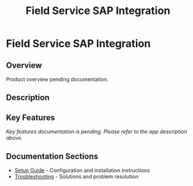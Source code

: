 ﻿---
title: "Field Service SAP Integration"
description: ""
categories: [Products]
tags: [business-central]
weight: 76
version: "14.0.0.19"
---

# Field Service SAP Integration

## Overview
Product overview pending documentation.

## Description


## Key Features
*Key features documentation is pending. Please refer to the app description above.*

## Documentation Sections
- [Setup Guide](./setup/) - Configuration and installation instructions
- [Troubleshooting](./solving/) - Solutions and problem resolution


